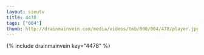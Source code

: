 ```yaml
--- 
layout: sieutv
title: 4478
tags: ["004"]
thumb: http://drainmainvein.com/media/videos/tmb/000/004/478/player.jpg
---
```

{% include drainmainvein key="4478" %} 
